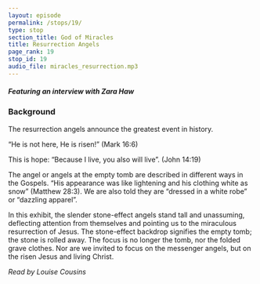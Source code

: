 ```yaml
---
layout: episode
permalink: /stops/19/
type: stop
section_title: God of Miracles
title: Resurrection Angels
page_rank: 19
stop_id: 19 
audio_file: miracles_resurrection.mp3
---
```


#### *Featuring an interview with Zara Haw*

### Background

The resurrection angels announce the greatest event in history.
 
“He is not here, He is risen!” (Mark 16:6)

This is hope: “Because I live, you also will live”. (John 14:19)

The angel or angels at the empty tomb are described in different ways in the Gospels.  “His appearance was like lightening and his clothing white as snow” (Matthew 28:3).  We are also told they are “dressed in a white robe” or “dazzling apparel”.

In this exhibit, the slender stone-effect angels stand tall and unassuming, deflecting attention from themselves and pointing us to the miraculous resurrection of Jesus.  The stone-effect backdrop signifies the empty tomb; the stone is rolled away.  The focus is no longer the tomb, nor the folded grave clothes.  Nor are we invited to focus on the messenger angels, but on the risen Jesus and living Christ.

_Read by Louise Cousins_